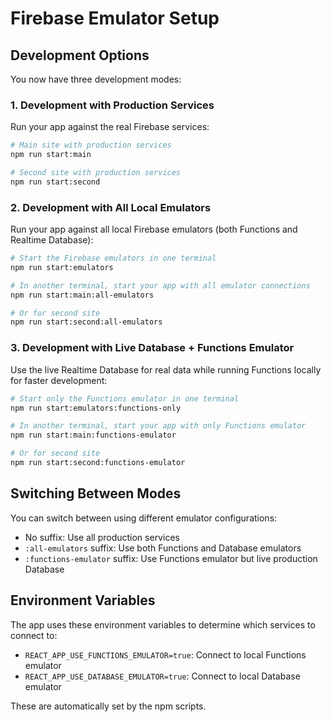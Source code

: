 # Firebase Emulator Setup

## Development Options

You now have three development modes:

### 1. Development with Production Services

Run your app against the real Firebase services:

```bash
# Main site with production services
npm run start:main

# Second site with production services
npm run start:second
```

### 2. Development with All Local Emulators

Run your app against all local Firebase emulators (both Functions and Realtime Database):

```bash
# Start the Firebase emulators in one terminal
npm run start:emulators

# In another terminal, start your app with all emulator connections
npm run start:main:all-emulators

# Or for second site
npm run start:second:all-emulators
```

### 3. Development with Live Database + Functions Emulator

Use the live Realtime Database for real data while running Functions locally for faster development:

```bash
# Start only the Functions emulator in one terminal
npm run start:emulators:functions-only

# In another terminal, start your app with only Functions emulator
npm run start:main:functions-emulator

# Or for second site
npm run start:second:functions-emulator
```

## Switching Between Modes

You can switch between using different emulator configurations:
- No suffix: Use all production services
- `:all-emulators` suffix: Use both Functions and Database emulators
- `:functions-emulator` suffix: Use Functions emulator but live production Database

## Environment Variables

The app uses these environment variables to determine which services to connect to:

- `REACT_APP_USE_FUNCTIONS_EMULATOR=true`: Connect to local Functions emulator
- `REACT_APP_USE_DATABASE_EMULATOR=true`: Connect to local Database emulator

These are automatically set by the npm scripts.
